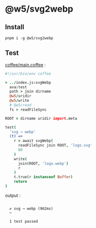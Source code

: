 [‼️]: ✏️README.mdt

# @w5/svg2webp

## Install

```
pnpm i -g @w5/svg2webp
```

## Test

[coffee/main.coffee](./coffee/main.coffee) :

```coffee
#!/usr/bin/env coffee

> ../index.js:svgWebp
  ava:test
  path > join dirname
  @w5/uridir
  @w5/write
  # @w5/read
  fs > readFileSync

ROOT = dirname uridir import.meta

test(
  'svg → webp'
  (t) =>
    r = await svgWebp(
      readFileSync join ROOT, 'logo.svg'
      80
    )
    write(
      join(ROOT, 'logo.webp')
      r
    )
    t.true(r instanceof Buffer)
    return
)
```

output :

```

  ✔ svg → webp (962ms)
  ─

  1 test passed
```
